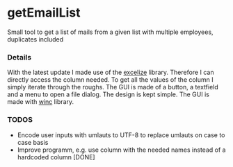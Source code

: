 # getEmailList

Small tool to get a list of mails from a given list with multiple employees, duplicates included

### Details

With the latest update I made use of the [excelize](https://github.com/360EntSecGroup-Skylar/excelize) library. Therefore I can directly access the column needed. To get all the values of the column I simply iterate through the roughs.
The GUI is made of a button, a textfield and a menu to open a file dialog. The design is kept simple. The GUI is made with [winc](https://github.com/tadvi/winc) library.

### TODOS
- Encode user inputs with umlauts to UTF-8 to replace umlauts on case to case basis
- Improve programm, e.g. use column with the needed names instead of a hardcoded column [DONE]
